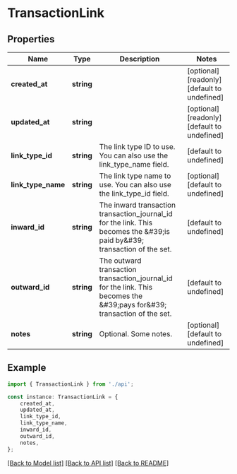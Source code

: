 # TransactionLink


## Properties

Name | Type | Description | Notes
------------ | ------------- | ------------- | -------------
**created_at** | **string** |  | [optional] [readonly] [default to undefined]
**updated_at** | **string** |  | [optional] [readonly] [default to undefined]
**link_type_id** | **string** | The link type ID to use. You can also use the link_type_name field. | [default to undefined]
**link_type_name** | **string** | The link type name to use. You can also use the link_type_id field. | [optional] [default to undefined]
**inward_id** | **string** | The inward transaction transaction_journal_id for the link. This becomes the \&#39;is paid by\&#39; transaction of the set. | [default to undefined]
**outward_id** | **string** | The outward transaction transaction_journal_id for the link. This becomes the \&#39;pays for\&#39; transaction of the set. | [default to undefined]
**notes** | **string** | Optional. Some notes. | [optional] [default to undefined]

## Example

```typescript
import { TransactionLink } from './api';

const instance: TransactionLink = {
    created_at,
    updated_at,
    link_type_id,
    link_type_name,
    inward_id,
    outward_id,
    notes,
};
```

[[Back to Model list]](../README.md#documentation-for-models) [[Back to API list]](../README.md#documentation-for-api-endpoints) [[Back to README]](../README.md)
